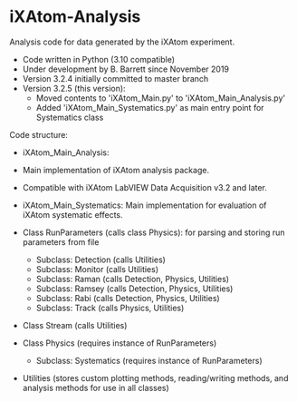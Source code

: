 # iXAtom-Analysis
Analysis code for data generated by the iXAtom experiment. 

- Code written in Python (3.10 compatible)
- Under development by B. Barrett since November 2019
- Version 3.2.4 initially committed to master branch
- Version 3.2.5 (this version):
  - Moved contents to 'iXAtom_Main.py' to 'iXAtom_Main_Analysis.py'
  - Added 'iXAtom_Main_Systematics.py' as main entry point for Systematics class

Code structure:

- iXAtom_Main_Analysis:
- 	Main implementation of iXAtom analysis package.
- 	Compatible with iXAtom LabVIEW Data Acquisition v3.2 and later.
- iXAtom_Main_Systematics: Main implementation for evaluation of iXAtom systematic effects.

- Class RunParameters (calls class Physics): for parsing and storing run parameters from file
	- Subclass: Detection (calls Utilities) 
	- Subclass: Monitor (calls Utilities)
	- Subclass: Raman (calls Detection, Physics, Utilities)
	- Subclass: Ramsey (calls Detection, Physics, Utilities)
	- Subclass: Rabi (calls Detection, Physics, Utilities)
	- Subclass: Track (calls Physics, Utilities)
- Class Stream (calls Utilities)
- Class Physics (requires instance of RunParameters)
	- Subclass: Systematics (requires instance of RunParameters)
- Utilities (stores custom plotting methods, reading/writing methods, and analysis methods
	for use in all classes)
